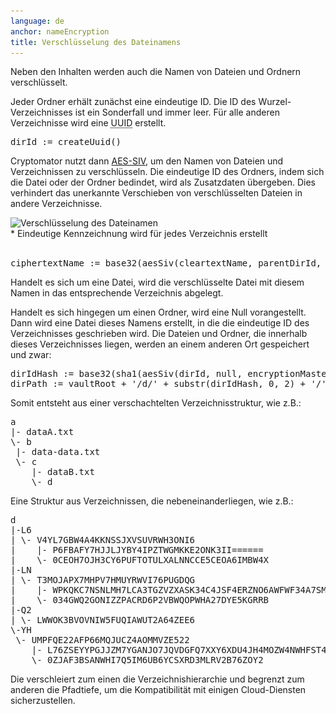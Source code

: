 ```yaml
---
language: de
anchor: nameEncryption
title: Verschlüsselung des Dateinamens
---
```

<p class="lead">Neben den Inhalten werden auch die Namen von Dateien und Ordnern verschlüsselt.</p>

Jeder Ordner erhält zunächst eine eindeutige ID. Die ID des Wurzel-Verzeichnisses ist ein Sonderfall und immer leer. Für alle anderen Verzeichnisse wird eine <abbr title="Universally unique identifier" class="initialism">UUID</abbr> erstellt.
<pre>
dirId := createUuid()
</pre>

Cryptomator nutzt dann <a href="http://tools.ietf.org/html/rfc5297" target="_blank">AES-SIV</a>, um den Namen von Dateien und Verzeichnissen zu verschlüsseln. Die eindeutige ID des Ordners, indem sich die Datei oder der Ordner bedindet, wird als Zusatzdaten übergeben. Dies verhindert das unerkannte Verschieben von verschlüsselten Dateien in andere Verzeichnisse.

<img src="/img/architecture/filename-encryption.png" srcset="/img/architecture/filename-encryption.png 1x, /img/architecture/filename-encryption@2x.png 2x" alt="Verschlüsselung des Dateinamen" />
<figcaption>* Eindeutige Kennzeichnung wird für jedes Verzeichnis erstellt</figcaption>
<br>
<pre>
ciphertextName := base32(aesSiv(cleartextName, parentDirId, encryptionMasterKey, macMasterKey))
</pre>

Handelt es sich um eine Datei, wird die verschlüsselte Datei mit diesem Namen in das entsprechende Verzeichnis abgelegt.

Handelt es sich hingegen um einen Ordner, wird eine Null vorangestellt. Dann wird eine Datei dieses Namens erstellt, in die die eindeutige ID des Verzeichnisses geschrieben wird. Die Dateien und Ordner, die innerhalb dieses Verzeichnisses liegen, werden an einem anderen Ort gespeichert und zwar:

<pre>
dirIdHash := base32(sha1(aesSiv(dirId, null, encryptionMasterKey, macMasterKey)))
dirPath := vaultRoot + &apos;/d/&apos; + substr(dirIdHash, 0, 2) + &apos;/&apos; + substr(dirIdHash, 2, 30)
</pre>

Somit entsteht aus einer verschachtelten Verzeichnisstruktur, wie z.B.:

<pre>
a
|- dataA.txt
\- b
 |- data-data.txt
 \- c
    |- dataB.txt
    \- d
</pre>

Eine Struktur aus Verzeichnissen, die nebeneinanderliegen, wie z.B.:

<pre>
d
|-L6
| \- V4YL7GBW4A4KKNSSJXVSUVRWH3ONI6
|    |- P6FBAFY7HJJLJYBY4IPZTWGMKKE2ONK3II======
|    \- 0CEOH7OJH3CY6PUFTOTULXALNNCCE5CEOA6IMBW4X
|-LN
| \- T3MOJAPX7MHPV7HMUYRWVI76PUGDQG
|    |- WPKQKC7NSNLMH7LCA3TGZVZXASK34C4JSF4ERZNO6AWFWF34A7SMO3XM
|    \- 034GWQ2GONIZZPACRD6P2VBWQOPWHA27DYE5KGRRB
|-Q2
| \- LWWOK3BVOVNIW5FUQIAWUT2A64ZEE6
\-YH
 \- UMPFQE22AFP66MQJUCZ4AOMMVZE522
    |- L76ZSEYYPGJJZM7YGANJO7JQVDGFQ7XXY6XDU4JH4MOZW4NWHFST4BQ=
    \- 0ZJAF3BSANWHI7Q5IM6UB6YCSXRD3MLRV2B76ZOY2
</pre>

Die verschleiert zum einen die Verzeichnishierarchie und begrenzt zum anderen die Pfadtiefe, um die Kompatibilität mit einigen Cloud-Diensten sicherzustellen.
